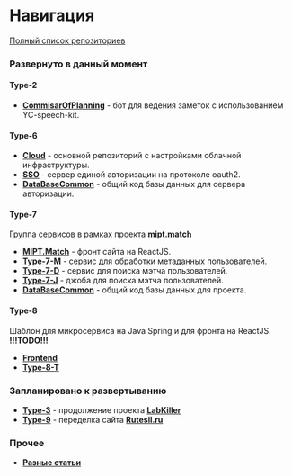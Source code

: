 # Навигация

[Полный список репозиториев](https://github.com/timattt/timattt/blob/master/articles/All.md)

### Развернуто в данный момент

#### Type-2

* [**CommisarOfPlanning**](https://github.com/timattt/TypeTwo) - бот для ведения заметок с использованием YC-speech-kit.

#### Type-6

* [**Cloud**](https://github.com/timattt/TypeSixCloud) - основной репозиторий с настройками облачной инфраструктуры.
* [**SSO**](https://github.com/timattt/TypeSix) - сервер единой авторизации на протоколе oauth2.
* [**DataBaseCommon**](https://github.com/timattt/TypeSixDataBaseCommon) - общий код базы данных для сервера авторизации.

#### Type-7

Группа сервисов в рамках проекта [**mipt.match**](https://mipt-match.ru/)

* [**MIPT.Match**](https://github.com/timattt/TypeSeven) - фронт сайта на ReactJS.
* [**Type-7-M**](https://github.com/timattt/TypeSevenM) - сервис для обработки метаданных пользователей.
* [**Type-7-D**](https://github.com/timattt/TypeSevenD) - сервис для поиска мэтча пользователей.
* [**Type-7-J**](https://github.com/timattt/TypeSevenJ) - джоба для поиска мэтча пользователей.
* [**DataBaseCommon**](https://github.com/timattt/TypeSevenDataBaseCommon) - общий код базы данных для проекта.

#### Type-8

Шаблон для микросервиса на Java Spring и для фронта на ReactJS.
**!!!TODO!!!**

* [**Frontend**](https://github.com/timattt/TypeEight)
* [**Type-8-T**](https://github.com/timattt/TypeEightT)

### Запланировано к развертыванию

* [**Type-3**](https://github.com/timattt/TypeThree) - продолжение проекта [**LabKiller**](https://github.com/timattt/Laboratory-calculations-optimizator)
* [**Type-9**](https://github.com/timattt/TypeNine) - переделка сайта [**Rutesil.ru**](https://www.rutesil.ru/)

### Прочее

* [**Разные статьи**](https://github.com/timattt/Tmp)
